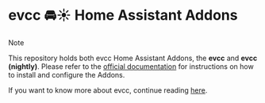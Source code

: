 # evcc 🚘☀️ Home Assistant Addons

> [!NOTE]
>This repository holds both evcc Home Assistant Addons, the **evcc** and **evcc (nightly)**. Please refer to the [official documentation](https://docs.evcc.io/en/docs/installation/home-assistant) for instructions on how to install and configure the Addons.
>
>If you want to know more about evcc, continue reading [here](https://docs.evcc.io/en/docs/Home).
